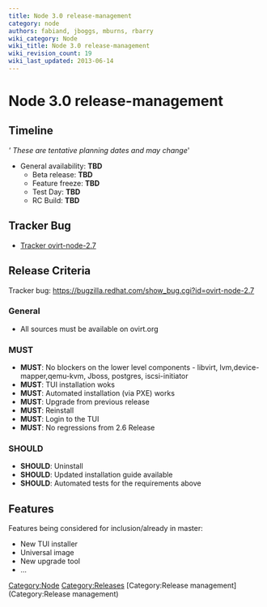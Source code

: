 ```yaml
---
title: Node 3.0 release-management
category: node
authors: fabiand, jboggs, mburns, rbarry
wiki_category: Node
wiki_title: Node 3.0 release-management
wiki_revision_count: 19
wiki_last_updated: 2013-06-14
---
```


# Node 3.0 release-management

## Timeline

*' These are tentative planning dates and may change*'

*   General availability: **TBD**
    -   Beta release: **TBD**
    -   Feature freeze: **TBD**
    -   Test Day: **TBD**
    -   RC Build: **TBD**

## Tracker Bug

*   [Tracker ovirt-node-2.7](https://bugzilla.redhat.com/show_bug.cgi?id=ovirt-node-2.7)

## Release Criteria

Tracker bug: <https://bugzilla.redhat.com/show_bug.cgi?id=ovirt-node-2.7>

### General

*   All sources must be available on ovirt.org

### MUST

*   **MUST**: No blockers on the lower level components - libvirt, lvm,device-mapper,qemu-kvm, Jboss, postgres, iscsi-initiator
*   **MUST**: TUI installation woks
*   **MUST**: Automated installation (via PXE) works
*   **MUST**: Upgrade from previous release
*   **MUST**: Reinstall
*   **MUST**: Login to the TUI
*   **MUST**: No regressions from 2.6 Release

### SHOULD

*   **SHOULD**: Uninstall
*   **SHOULD**: Updated installation guide available
*   **SHOULD**: Automated tests for the requirements above

## Features

Features being considered for inclusion/already in master:

*   New TUI installer
*   Universal image
*   New upgrade tool
*   ...

<Category:Node> <Category:Releases> [Category:Release management](Category:Release management)
